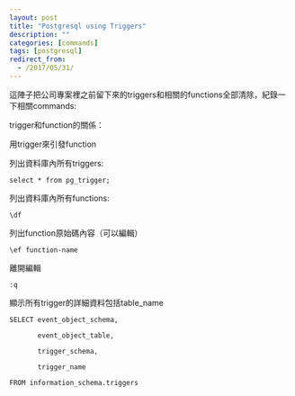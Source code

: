 ```yaml
---
layout: post
title: "Postgresql using Triggers"
description: ""
categories: [commands]
tags: [postgresql]
redirect_from:
  - /2017/05/31/
---
```


這陣子把公司專案裡之前留下來的triggers和相關的functions全部清除，紀錄一下相關commands:

trigger和function的關係：

用trigger來引發function



列出資料庫內所有triggers:
~~~
select * from pg_trigger;
~~~

列出資料庫內所有functions:
~~~
\df 
~~~

列出function原始碼內容（可以編輯）
~~~
\ef function-name  
~~~
離開編輯
~~~
:q 
~~~
顯示所有trigger的詳細資料包括table_name
~~~
SELECT event_object_schema,

       event_object_table,

       trigger_schema,

       trigger_name

FROM information_schema.triggers
~~~
